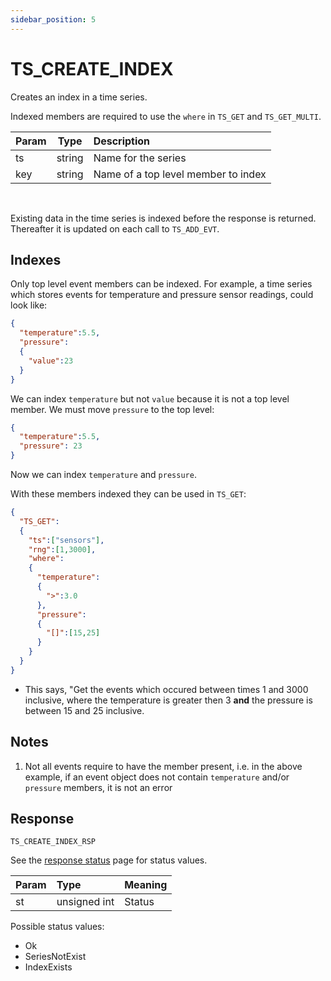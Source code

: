 ```yaml
---
sidebar_position: 5
---
```


# TS_CREATE_INDEX
Creates an index in a time series.

Indexed members are required to use the `where` in `TS_GET` and `TS_GET_MULTI`.

|Param|Type|Description|
|:---|:---:|:---|
|ts|string|Name for the series|
|key|string|Name of a top level member to index|

<br/>

Existing data in the time series is indexed before the response is returned. Thereafter it is updated on each call to `TS_ADD_EVT`.


## Indexes
Only top level event members can be indexed. For example, a time series which stores events for temperature and pressure sensor readings, could look like:

```json
{
  "temperature":5.5,
  "pressure":
  {
    "value":23
  }
}
```

We can index `temperature` but not `value` because it is not a top level member. We must move `pressure` to the top level:


```json
{
  "temperature":5.5,
  "pressure": 23
}
```

Now we can index `temperature` and `pressure`.


With these members indexed they can be used in `TS_GET`:

```json
{
  "TS_GET":
  {
    "ts":["sensors"],
    "rng":[1,3000],
    "where":
    {
      "temperature":
      {
        ">":3.0
      },
      "pressure":
      {
        "[]":[15,25]
      }
    }
  }
}
```

- This says, "Get the events which occured between times 1 and 3000 inclusive, where the temperature is greater then 3 **and** the pressure is between 15 and 25 inclusive.


## Notes

1. Not all events require to have the member present, i.e. in the above example, if an event object does not contain `temperature` and/or `pressure` members, it is not an error


## Response

`TS_CREATE_INDEX_RSP`

See the [response status](./../TS-Statuses) page for status values.


|Param|Type|Meaning|
|:---|:---|:---|
|st|unsigned int|Status|


Possible status values:

- Ok
- SeriesNotExist
- IndexExists

